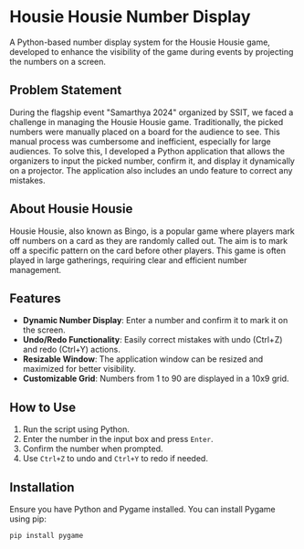 # Housie Housie Number Display

A Python-based number display system for the Housie Housie game, developed to enhance the visibility of the game during events by projecting the numbers on a screen.

## Problem Statement

During the flagship event "Samarthya 2024" organized by SSIT, we faced a challenge in managing the Housie Housie game. Traditionally, the picked numbers were manually placed on a board for the audience to see. This manual process was cumbersome and inefficient, especially for large audiences. To solve this, I developed a Python application that allows the organizers to input the picked number, confirm it, and display it dynamically on a projector. The application also includes an undo feature to correct any mistakes.

## About Housie Housie

Housie Housie, also known as Bingo, is a popular game where players mark off numbers on a card as they are randomly called out. The aim is to mark off a specific pattern on the card before other players. This game is often played in large gatherings, requiring clear and efficient number management.

## Features

- **Dynamic Number Display**: Enter a number and confirm it to mark it on the screen.
- **Undo/Redo Functionality**: Easily correct mistakes with undo (Ctrl+Z) and redo (Ctrl+Y) actions.
- **Resizable Window**: The application window can be resized and maximized for better visibility.
- **Customizable Grid**: Numbers from 1 to 90 are displayed in a 10x9 grid.

## How to Use

1. Run the script using Python.
2. Enter the number in the input box and press `Enter`.
3. Confirm the number when prompted.
4. Use `Ctrl+Z` to undo and `Ctrl+Y` to redo if needed.

## Installation

Ensure you have Python and Pygame installed. You can install Pygame using pip:

```bash
pip install pygame
